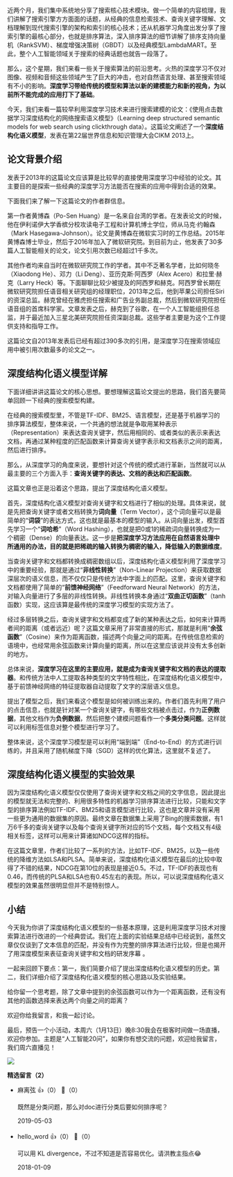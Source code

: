 近两个月，我们集中系统地分享了搜索核心技术模块。做一个简单的内容梳理，我们讲解了搜索引擎方方面面的话题，从经典的信息检索技术、查询关键字理解、文档理解到现代搜索引擎的架构和索引的核心技术；还从机器学习角度出发分享了搜索引擎的最核心部分，也就是排序算法，深入排序算法的细节讲解了排序支持向量机（RankSVM）、梯度增强决策树（GBDT）以及经典模型LambdaMART。至此，整个人工智能领域关于搜索的经典话题也就告一段落了。

那么，这个星期，我们来看一些关于搜索算法的前沿思考。火热的深度学习不仅对图像、视频和音频这些领域产生了巨大的冲击，也对自然语言处理、甚至搜索领域有不小的影响。**深度学习带给传统的模型和算法以新的建模能力和新的视角，为以前所不能完成的应用打下了基础**。

今天，我们来看一篇较早利用深度学习技术来进行搜索建模的论文：《使用点击数据学习深度结构化的网络搜索语义模型》（Learning deep structured semantic models for web search using clickthrough data）。这篇论文阐述了一个**深度结构化语义模型**，发表在第22届世界信息和知识管理大会CIKM 2013上。

## 论文背景介绍

发表于2013年的这篇论文应该算是比较早的直接使用深度学习中经验的论文。其主要目的是探索一些经典的深度学习方法能否在搜索的应用中得到合适的效果。

下面我们来了解一下这篇论文的作者群信息。

第一作者黄博森（Po-Sen Huang）是一名来自台湾的学者。在发表论文的时候，他在伊利诺伊大学香槟分校攻读电子工程和计算机博士学位，师从马克·约翰森（Mark Hasegawa-Johnson）。论文是黄博森在微软实习时的工作总结。2015年黄博森博士毕业，然后于2016年加入了微软研究院。到目前为止，他发表了30多篇人工智能相关的论文，论文引用次数已经超过1千多次。

其他作者均来自当时在微软研究院工作的学者。其中不乏著名学者，比如何晓冬（Xiaodong He）、邓力（Li Deng）、亚历克斯·阿西罗（Alex Acero）和拉里·赫克（Larry Heck）等。下面聊聊比较少被提及的阿西罗和赫克。阿西罗曾长期在微软研究院担任语音相关研究组的经理职位，2013年之后，他到苹果公司担任Siri的资深总监。赫克曾经在雅虎担任搜索和广告业务副总裁，然后到微软研究院担任语音组的首席科学家。文章发表之后，赫克到了谷歌，在一个人工智能组担任总监，并于最近加入三星北美研究院担任资深副总裁。这些学者主要是为这个工作提供支持和指导工作。

这篇论文自2013年发表后已经有超过390多次的引用，是深度学习在搜索领域应用中被引用次数最多的论文之一。

## 深度结构化语义模型详解

下面详细讲讲这篇论文的核心思想。要想理解这篇论文提出的思路，我们首先要简单回顾一下经典的搜索模型构建。

在经典的搜索模型里，不管是TF-IDF、BM25、语言模型，还是基于机器学习的排序算法模型，整体来说，一个共通的想法就是争取用某种表示（Representation）来表达查询关键字，然后用相同的、或者类似的表示来表达文档，再通过某种程度的匹配函数来计算查询关键字表示和文档表示之间的距离，然后进行排序。

那么，从深度学习的角度来说，要想针对这个传统的模式进行革新，当然就可以从最主要的三个方面入手：**查询关键字的表达、文档的表达和匹配函数**。

这篇文章也正是沿着这个思路，提出了深度结构化语义模型。

首先，深度结构化语义模型对查询关键字和文档进行了相似的处理。具体来说，就是先把查询关键字或者文档转换为**词向量**（Term Vector），这个词向量可以是最简单的“**词袋**”的表达方式，这也就是最基本的模型的输入。从词向量出发，模型首先学习一个“**词哈希**”（Word Hashing），也就是把0或1的稀疏词向量转换成为一个稠密（Dense）的向量表达。这一步是**把深度学习方法应用在自然语言处理中所通用的办法，目的就是把稀疏的输入转换为稠密的输入，降低输入的数据维度**。

当查询关键字和文档都转换成稠密数组以后，深度结构化语义模型利用了深度学习中的重要经验，那就是通过“**非线性转换**”（Non-Linear Projection）来获取数据深层次的语义信息，而不仅仅只是传统方法中字面上的匹配。这里，查询关键字和文档都使用了简单的“**前馈神经网络**”（Feedforward Neural Network）的方法，对输入向量进行了多层的非线性转换。非线性转换本身通过“**双曲正切函数**”（tanh函数）实现，这应该算是最传统的深度学习模型的实现方法了。

经过多层转换之后，查询关键字和文档都变成了新的某种表达之后，如何来计算两者间的距离（或者远近）呢？这篇文章采用了非常直接的形式，那就是利用“**余弦函数**”（Cosine）来作为距离函数，描述两个向量之间的距离。在传统信息检索的语境中，也经常用余弦函数来计算向量的距离，所以在这里应该说并没有太多创新的地方。

总体来说，**深度学习在这里的主要应用，就是成为查询关键字和文档的表达的提取器**。和传统方法中人工提取各种类型的文字特性相比，在深度结构化语义模型中，基于前馈神经网络的特征提取器自动提取了文字的深层语义信息。

提出了模型之后，我们来看这个模型是如何被训练出来的。作者们首先利用了用户的点击信息，也就是针对某一个查询关键字，有哪些文档被点击过，作为**正例数据**，其他文档作为**负例数据**，然后把整个建模问题看作一个**多类分类问题**。这样就可以利用标签信息对整个模型进行学习了。

整体来说，这个深度学习模型是可以利用“端到端”（End-to-End）的方式进行训练的，并且采用了随机梯度下降（SGD）这样的优化算法，这里就不复述了。

## 深度结构化语义模型的实验效果

因为深度结构化语义模型仅仅使用了查询关键字和文档之间的文字信息，因此提出的模型就无法和完整的、利用很多特性的机器学习排序算法进行比较，只能和文字型的排序算法例如TF-IDF、BM25和语言模型进行比较，这也是文章并没有采用一些更为通用的数据集的原因。最终文章在数据集上采用了Bing的搜索数据，有1万6千多的查询关键字以及每个查询关键字所对应的15个文档，每个文档又有4级相关标签，这样可以用来计算诸如NDCG这样的指标。

在这篇文章里，作者们比较了一系列的方法，比如TF-IDF、BM25，以及一些传统的降维方法如LSA和PLSA。简单来说，深度结构化语义模型在最后的比较中取得了不错的结果，NDCG在第10位的表现是接近0.5。不过，TF-IDF的表现也有0.46，而传统的PLSA和LSA也有0.45左右的表现。所以，可以说深度结构化语义模型的效果虽然很明显但并不是特别惊人。

## 小结

今天我为你讲了深度结构化语义模型的一些基本原理，这是利用深度学习技术对搜索算法进行改进的一个经典尝试。我们在上面的实验结果总结中已经说到，虽然文章仅仅谈到了文本信息的匹配，并没有作为完整的排序算法进行比较，但是也揭开了用深度模型来表征查询关键字和文档的研发序幕 。

一起来回顾下要点：第一，我们简要介绍了提出深度结构化语义模型的历史。第二，我们详细介绍了深度结构化语义模型的核心思路以及实验结果。

给你留一个思考题，除了文章中提到的余弦函数可以作为一个距离函数，还有没有其他的函数选择来表达两个向量之间的距离？

欢迎你给我留言，和我一起讨论。

最后，预告一个小活动，本周六（1月13日）晚8:30我会在极客时间做一场直播，欢迎你参加。主题是“人工智能20问”，如果你有想交流的问题，欢迎给我留言，我们周六直播见！

![](https://static001.geekbang.org/resource/image/03/a4/036075efeb9f168a768b32cd178ce9a4.jpg?wh=960%2A538)
<div><strong>精选留言（2）</strong></div><ul>
<li><span>麻离弦</span> 👍（0） 💬（0）<p>既然是分类问题，那么对doc进行分类后要如何排序呢？</p>2019-05-03</li><br/><li><span>hello_word</span> 👍（0） 💬（0）<p>可以用 KL divergence，不过不知道是否容易优化。请洪教主指点😂</p>2018-01-09</li><br/>
</ul>